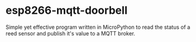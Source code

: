 # esp8266-mqtt-doorbell
Simple yet effective program written in MicroPython to read the status of a reed sensor and publish it's value to a MQTT broker.
